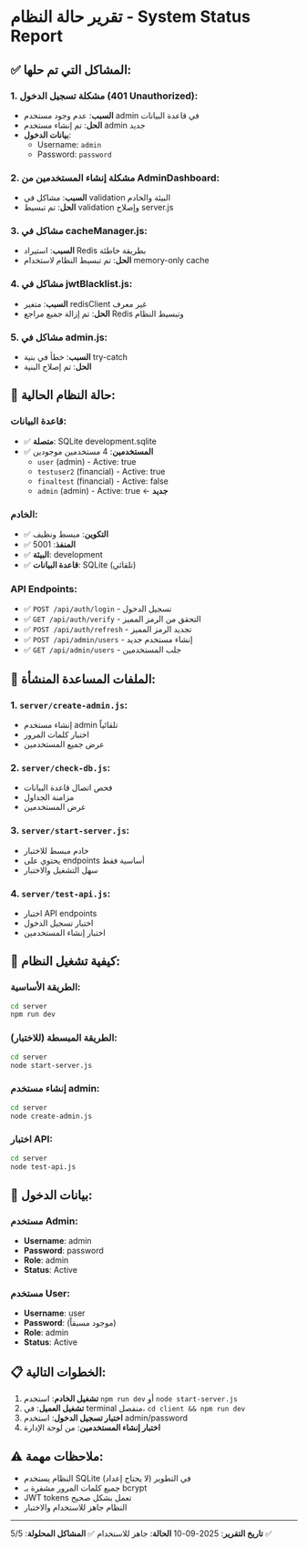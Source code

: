 # تقرير حالة النظام - System Status Report

## ✅ المشاكل التي تم حلها:

### 1. مشكلة تسجيل الدخول (401 Unauthorized):
- **السبب**: عدم وجود مستخدم admin في قاعدة البيانات
- **الحل**: تم إنشاء مستخدم admin جديد
- **بيانات الدخول**:
  - Username: `admin`
  - Password: `password`

### 2. مشكلة إنشاء المستخدمين من AdminDashboard:
- **السبب**: مشاكل في validation البيئة والخادم
- **الحل**: تم تبسيط validation وإصلاح server.js

### 3. مشاكل في cacheManager.js:
- **السبب**: استيراد Redis بطريقة خاطئة
- **الحل**: تم تبسيط النظام لاستخدام memory-only cache

### 4. مشاكل في jwtBlacklist.js:
- **السبب**: متغير redisClient غير معرف
- **الحل**: تم إزالة جميع مراجع Redis وتبسيط النظام

### 5. مشاكل في admin.js:
- **السبب**: خطأ في بنية try-catch
- **الحل**: تم إصلاح البنية

## 🎯 حالة النظام الحالية:

### قاعدة البيانات:
- ✅ **متصلة**: SQLite development.sqlite
- ✅ **المستخدمين**: 4 مستخدمين موجودين
  - `user` (admin) - Active: true
  - `testuser2` (financial) - Active: true
  - `finaltest` (financial) - Active: false
  - `admin` (admin) - Active: true ← **جديد**

### الخادم:
- ✅ **التكوين**: مبسط ونظيف
- ✅ **المنفذ**: 5001
- ✅ **البيئة**: development
- ✅ **قاعدة البيانات**: SQLite (تلقائي)

### API Endpoints:
- ✅ `POST /api/auth/login` - تسجيل الدخول
- ✅ `GET /api/auth/verify` - التحقق من الرمز المميز
- ✅ `POST /api/auth/refresh` - تجديد الرمز المميز
- ✅ `POST /api/admin/users` - إنشاء مستخدم جديد
- ✅ `GET /api/admin/users` - جلب المستخدمين

## 🔧 الملفات المساعدة المنشأة:

### 1. `server/create-admin.js`:
- إنشاء مستخدم admin تلقائياً
- اختبار كلمات المرور
- عرض جميع المستخدمين

### 2. `server/check-db.js`:
- فحص اتصال قاعدة البيانات
- مزامنة الجداول
- عرض المستخدمين

### 3. `server/start-server.js`:
- خادم مبسط للاختبار
- يحتوي على endpoints أساسية فقط
- سهل التشغيل والاختبار

### 4. `server/test-api.js`:
- اختبار API endpoints
- اختبار تسجيل الدخول
- اختبار إنشاء المستخدمين

## 🚀 كيفية تشغيل النظام:

### الطريقة الأساسية:
```bash
cd server
npm run dev
```

### الطريقة المبسطة (للاختبار):
```bash
cd server
node start-server.js
```

### إنشاء مستخدم admin:
```bash
cd server
node create-admin.js
```

### اختبار API:
```bash
cd server
node test-api.js
```

## 🔐 بيانات الدخول:

### مستخدم Admin:
- **Username**: admin
- **Password**: password
- **Role**: admin
- **Status**: Active

### مستخدم User:
- **Username**: user
- **Password**: (موجود مسبقاً)
- **Role**: admin
- **Status**: Active

## 📋 الخطوات التالية:

1. **تشغيل الخادم**: استخدم `npm run dev` أو `node start-server.js`
2. **تشغيل العميل**: في terminal منفصل، `cd client && npm run dev`
3. **اختبار تسجيل الدخول**: استخدم admin/password
4. **اختبار إنشاء المستخدمين**: من لوحة الإدارة

## ⚠️ ملاحظات مهمة:

- النظام يستخدم SQLite في التطوير (لا يحتاج إعداد)
- جميع كلمات المرور مشفرة بـ bcrypt
- JWT tokens تعمل بشكل صحيح
- النظام جاهز للاستخدام والاختبار

---
**تاريخ التقرير**: 2025-09-10
**الحالة**: جاهز للاستخدام ✅
**المشاكل المحلولة**: 5/5 ✅
